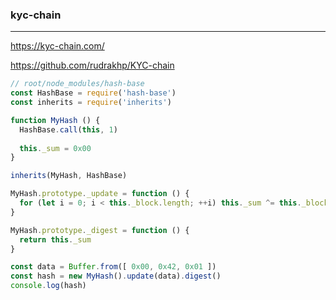 ### kyc-chain
---
https://kyc-chain.com/

https://github.com/rudrakhp/KYC-chain

```js
// root/node_modules/hash-base
const HashBase = require('hash-base')
const inherits = require('inherits')

function MyHash () {
  HashBase.call(this, 1)
  
  this._sum = 0x00
}

inherits(MyHash, HashBase)

MyHash.prototype._update = function () {
  for (let i = 0; i < this._block.length; ++i) this._sum ^= this._block[i]
}

MyHash.prototype._digest = function () {
  return this._sum
}

const data = Buffer.from([ 0x00, 0x42, 0x01 ])
const hash = new MyHash().update(data).digest()
console.log(hash)
```

```
```

```
```

